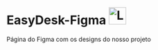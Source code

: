 # EasyDesk-Figma <img src="https://avatars.githubusercontent.com/t/10173875?s=116&v=4" alt="Logo do Figma" width="40"/>
Página do Figma com os designs do nosso projeto 

